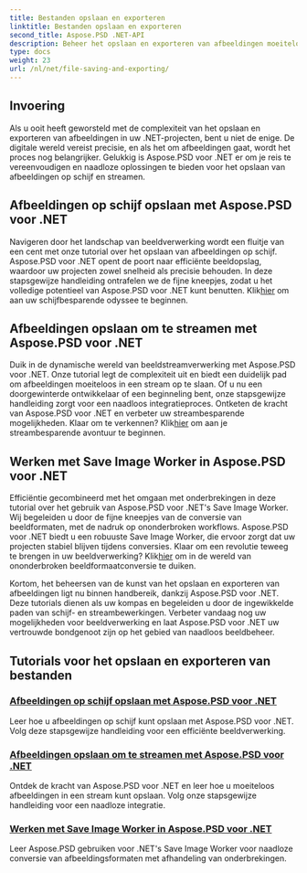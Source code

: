 ```yaml
---
title: Bestanden opslaan en exporteren
linktitle: Bestanden opslaan en exporteren
second_title: Aspose.PSD .NET-API
description: Beheer het opslaan en exporteren van afbeeldingen moeiteloos met Aspose.PSD voor .NET. Volg onze stapsgewijze zelfstudies voor efficiënte schijf- en streambewerkingen.
type: docs
weight: 23
url: /nl/net/file-saving-and-exporting/
---
```

## Invoering

Als u ooit heeft geworsteld met de complexiteit van het opslaan en exporteren van afbeeldingen in uw .NET-projecten, bent u niet de enige. De digitale wereld vereist precisie, en als het om afbeeldingen gaat, wordt het proces nog belangrijker. Gelukkig is Aspose.PSD voor .NET er om je reis te vereenvoudigen en naadloze oplossingen te bieden voor het opslaan van afbeeldingen op schijf en streamen.

## Afbeeldingen op schijf opslaan met Aspose.PSD voor .NET

 Navigeren door het landschap van beeldverwerking wordt een fluitje van een cent met onze tutorial over het opslaan van afbeeldingen op schijf. Aspose.PSD voor .NET opent de poort naar efficiënte beeldopslag, waardoor uw projecten zowel snelheid als precisie behouden. In deze stapsgewijze handleiding ontrafelen we de fijne kneepjes, zodat u het volledige potentieel van Aspose.PSD voor .NET kunt benutten. Klik[hier](./save-images-to-disk/) om aan uw schijfbesparende odyssee te beginnen.

## Afbeeldingen opslaan om te streamen met Aspose.PSD voor .NET

Duik in de dynamische wereld van beeldstreamverwerking met Aspose.PSD voor .NET. Onze tutorial legt de complexiteit uit en biedt een duidelijk pad om afbeeldingen moeiteloos in een stream op te slaan. Of u nu een doorgewinterde ontwikkelaar of een beginneling bent, onze stapsgewijze handleiding zorgt voor een naadloos integratieproces. Ontketen de kracht van Aspose.PSD voor .NET en verbeter uw streambesparende mogelijkheden. Klaar om te verkennen? Klik[hier](./save-images-to-stream/) om aan je streambesparende avontuur te beginnen.

## Werken met Save Image Worker in Aspose.PSD voor .NET

 Efficiëntie gecombineerd met het omgaan met onderbrekingen in deze tutorial over het gebruik van Aspose.PSD voor .NET's Save Image Worker. Wij begeleiden u door de fijne kneepjes van de conversie van beeldformaten, met de nadruk op ononderbroken workflows. Aspose.PSD voor .NET biedt u een robuuste Save Image Worker, die ervoor zorgt dat uw projecten stabiel blijven tijdens conversies. Klaar om een revolutie teweeg te brengen in uw beeldverwerking? Klik[hier](./save-image-worker/) om in de wereld van ononderbroken beeldformaatconversie te duiken.

Kortom, het beheersen van de kunst van het opslaan en exporteren van afbeeldingen ligt nu binnen handbereik, dankzij Aspose.PSD voor .NET. Deze tutorials dienen als uw kompas en begeleiden u door de ingewikkelde paden van schijf- en streambewerkingen. Verbeter vandaag nog uw mogelijkheden voor beeldverwerking en laat Aspose.PSD voor .NET uw vertrouwde bondgenoot zijn op het gebied van naadloos beeldbeheer.

## Tutorials voor het opslaan en exporteren van bestanden
### [Afbeeldingen op schijf opslaan met Aspose.PSD voor .NET](./save-images-to-disk/)
Leer hoe u afbeeldingen op schijf kunt opslaan met Aspose.PSD voor .NET. Volg deze stapsgewijze handleiding voor een efficiënte beeldverwerking.
### [Afbeeldingen opslaan om te streamen met Aspose.PSD voor .NET](./save-images-to-stream/)
Ontdek de kracht van Aspose.PSD voor .NET en leer hoe u moeiteloos afbeeldingen in een stream kunt opslaan. Volg onze stapsgewijze handleiding voor een naadloze integratie.
### [Werken met Save Image Worker in Aspose.PSD voor .NET](./save-image-worker/)
Leer Aspose.PSD gebruiken voor .NET's Save Image Worker voor naadloze conversie van afbeeldingsformaten met afhandeling van onderbrekingen.